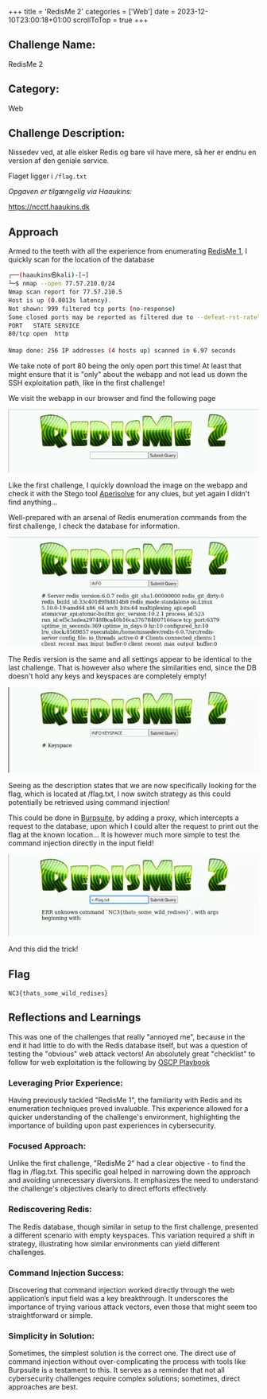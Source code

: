 +++
title = 'RedisMe 2'
categories = ['Web']
date = 2023-12-10T23:00:18+01:00
scrollToTop = true
+++

## Challenge Name:

RedisMe 2

## Category:

Web

## Challenge Description:

Nissedev ved, at alle elsker Redis og bare vil have mere, så her er endnu en version af den geniale service.

Flaget ligger i `/flag.txt`

_Opgaven er tilgængelig via Haaukins:_

https://ncctf.haaukins.dk

## Approach

Armed to the teeth with all the experience from enumerating [RedisMe 1](/nc3/web/redisme-1), I quickly scan for the location of the database

```bash
┌──(haaukins㉿kali)-[~]
└─$ nmap --open 77.57.210.0/24
Nmap scan report for 77.57.210.5
Host is up (0.0013s latency).
Not shown: 999 filtered tcp ports (no-response)
Some closed ports may be reported as filtered due to --defeat-rst-ratelimit
PORT   STATE SERVICE
80/tcp open  http

Nmap done: 256 IP addresses (4 hosts up) scanned in 6.97 seconds

```

We take note of port 80 being the only open port this time!
At least that might ensure that it is "only" about the webapp and not lead us down the SSH exploitation path, like in the first challenge!

We visit the webapp in our browser and find the following page

![RedisMe Webapp](images/RedisMe-Webapp.png)

Like the first challenge, I quickly download the image on the webapp and check it with the Stego tool [Aperisolve](https://www.aperisolve.com/) for any clues, but yet again I didn't find anything...

Well-prepared with an arsenal of Redis enumeration commands from the first challenge, I check the database for information.

![Redis INFO command](images/Redis-Info.png)

The Redis version is the same and all settings appear to be identical to the last challenge.
That is however also where the similarities end, since the DB doesn't hold any keys and keyspaces are completely empty!

![Redis KEYSPACE INFO](images/Redis-keyspace-info.png)

Seeing as the description states that we are now specifically looking for the flag, which is located at /flag.txt, I now switch strategy as this could potentially be retrieved using command injection!

This could be done in [Burpsuite](https://portswigger.net/burp), by adding a proxy, which intercepts a request to the database, upon which I could alter the request to print out the flag at the known location...
It is however much more simple to test the command injection directly in the input field!

![Redis Command Injection](images/Redis-command-injection.png)

And this did the trick!

## Flag

```text
NC3{thats_some_wild_redises}
```

## Reflections and Learnings

This was one of the challenges that really "annoyed me", because in the end it had little to do with the Redis database itself, but was a question of testing the "obvious" web attack vectors!
An absolutely great "checklist" to follow for web exploitation is the following by [OSCP Playbook](https://fareedfauzi.gitbook.io/oscp-playbook/services-enumeration/http-s/enumeration-checklist)

### Leveraging Prior Experience:

Having previously tackled "RedisMe 1", the familiarity with Redis and its enumeration techniques proved invaluable. This experience allowed for a quicker understanding of the challenge's environment, highlighting the importance of building upon past experiences in cybersecurity.

### Focused Approach:

Unlike the first challenge, "RedisMe 2" had a clear objective - to find the flag in /flag.txt. This specific goal helped in narrowing down the approach and avoiding unnecessary diversions. It emphasizes the need to understand the challenge's objectives clearly to direct efforts effectively.

### Rediscovering Redis:

The Redis database, though similar in setup to the first challenge, presented a different scenario with empty keyspaces. This variation required a shift in strategy, illustrating how similar environments can yield different challenges.

### Command Injection Success:

Discovering that command injection worked directly through the web application’s input field was a key breakthrough. It underscores the importance of trying various attack vectors, even those that might seem too straightforward or simple.

### Simplicity in Solution:

Sometimes, the simplest solution is the correct one. The direct use of command injection without over-complicating the process with tools like Burpsuite is a testament to this. It serves as a reminder that not all cybersecurity challenges require complex solutions; sometimes, direct approaches are best.
